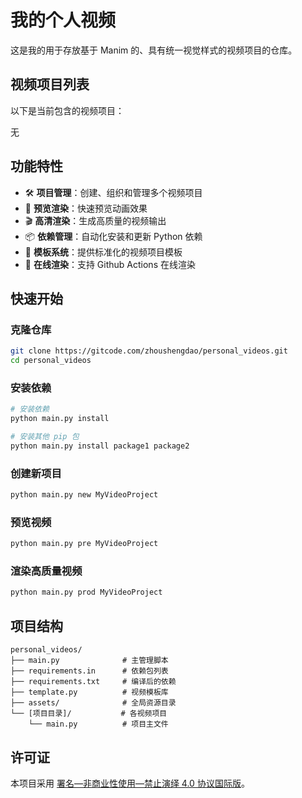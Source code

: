 # 我的个人视频

这是我的用于存放基于 Manim 的、具有统一视觉样式的视频项目的仓库。

## 视频项目列表

以下是当前包含的视频项目：

无

## 功能特性

- 🛠️ **项目管理**：创建、组织和管理多个视频项目
- 🎥 **预览渲染**：快速预览动画效果
- 🎬 **高清渲染**：生成高质量的视频输出
- 📦 **依赖管理**：自动化安装和更新 Python 依赖
- 📁 **模板系统**：提供标准化的视频项目模板
- 🔄 **在线渲染**：支持 Github Actions 在线渲染

## 快速开始

### 克隆仓库

```bash
git clone https://gitcode.com/zhoushengdao/personal_videos.git
cd personal_videos
```

### 安装依赖

```bash
# 安装依赖
python main.py install

# 安装其他 pip 包
python main.py install package1 package2
```

### 创建新项目

```bash
python main.py new MyVideoProject
```

### 预览视频

```bash
python main.py pre MyVideoProject
```

### 渲染高质量视频

```bash
python main.py prod MyVideoProject
```

## 项目结构

```
personal_videos/
├── main.py              # 主管理脚本
├── requirements.in      # 依赖包列表
├── requirements.txt     # 编译后的依赖
├── template.py          # 视频模板库
├── assets/              # 全局资源目录
└── [项目目录]/           # 各视频项目
    └── main.py          # 项目主文件
```

## 许可证

本项目采用 [署名—非商业性使用—禁止演绎 4.0 协议国际版](LICENSE)。
